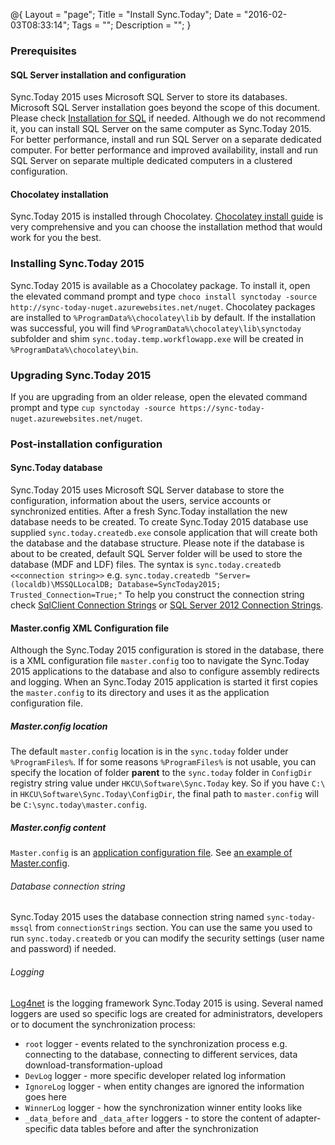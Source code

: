 @{
    Layout = "page";
    Title = "Install Sync.Today";
    Date = "2016-02-03T08:33:14";
    Tags = "";
    Description = "";
}

### Prerequisites
#### SQL Server installation and configuration
Sync.Today 2015 uses Microsoft SQL Server to store its databases. Microsoft SQL Server installation goes beyond the scope of this document. 
Please check [Installation for SQL](https://technet.microsoft.com/library/bb500469.aspx) if needed.
Although we do not recommend it, you can install SQL Server on the same computer as Sync.Today 2015. For better performance, 
install and run SQL Server on a separate dedicated computer. For better performance and improved availability, install and run SQL Server on separate multiple dedicated computers in a clustered configuration.

#### Chocolatey installation
Sync.Today 2015 is installed through Chocolatey. [Chocolatey install guide](https://github.com/chocolatey/choco/wiki/Installation) is very comprehensive and 
you can choose the installation method that would work for you the best. 

### Installing Sync.Today 2015
Sync.Today 2015 is available as a Chocolatey package. To install it, open the elevated command prompt and type `choco install synctoday -source http://sync-today-nuget.azurewebsites.net/nuget`.
Chocolatey packages are installed to `%ProgramData%\chocolatey\lib` by default. 
If the installation was successful, you will find `%ProgramData%\chocolatey\lib\synctoday` subfolder and shim `sync.today.temp.workflowapp.exe` will be created in `%ProgramData%\chocolatey\bin`.

### Upgrading Sync.Today 2015
If you are upgrading from an older release, open the elevated command prompt and type `cup synctoday -source https://sync-today-nuget.azurewebsites.net/nuget`.

### Post-installation configuration
#### Sync.Today database

Sync.Today 2015 uses Microsoft SQL Server database to store the configuration, information about the users, service accounts or synchronized entities.
After a fresh Sync.Today installation the new database needs to be created. To create Sync.Today 2015 database use supplied 
`sync.today.createdb.exe` console application that will create both the database and the database structure. 
Please note if the database is about to be created, default SQL Server folder will be used to store the database (MDF and LDF) files.
The syntax is 
`sync.today.createdb <<connection string>>` e.g. `sync.today.createdb "Server=(localdb)\MSSQLLocalDB; Database=SyncToday2015; Trusted_Connection=True;"`
To help you construct the connection string check [SqlClient Connection Strings](https://msdn.microsoft.com/en-us/library/ms254500%28v=vs.110%29.aspx) or 
[SQL Server 2012 Connection Strings](https://www.connectionstrings.com/sql-server-2012/).

#### Master.config XML Configuration file
Although the Sync.Today 2015 configuration is stored in the database, there is a XML configuration file `master.config` too to navigate the Sync.Today 2015 
applications to the database and also to configure assembly redirects and logging.
When an Sync.Today 2015 application is started it first copies the `master.config` to its directory and uses it as the application configuration file.

##### Master.config location
The default `master.config` location is in the `sync.today` folder under `%ProgramFiles%`.
If for some reasons `%ProgramFiles%` is not usable, you can specify the location of folder **parent** to the `sync.today` folder  in `ConfigDir` registry string value under `HKCU\Software\Sync.Today` key.
So if you have `C:\` in `HKCU\Software\Sync.Today\ConfigDir`, the final path to `master.config` will be `C:\sync.today\master.config`.

##### Master.config content
`Master.config` is an [application configuration file](https://msdn.microsoft.com/en-us/library/1xtk877y%28v=vs.110%29.aspx). 
See [an example of Master.config](https://gist.github.com/davidpodhola/ec0f4bad1ddde25dac06).

###### Database connection string
Sync.Today 2015 uses the database connection string named `sync-today-mssql` from `connectionStrings` section. You can use the same you used to run `sync.today.createdb` or 
you can modify the security settings (user name and password) if needed.

###### Logging
[Log4net](https://logging.apache.org/log4net/) is the logging framework Sync.Today 2015 is using. Several named loggers are used so specific logs are created for administrators, 
developers or to document the synchronization process:

* `root` logger - events related to the synchronization process e.g. connecting to the database, connecting to different services, data download-transformation-upload
* `DevLog` logger - more specific developer related log information
* `IgnoreLog` logger - when entity changes are ignored the information goes here
* `WinnerLog` logger - how the synchronization winner entity looks like
* `_data_before` and `_data_after` loggers - to store the content of adapter-specific data tables before and after the synchronization




